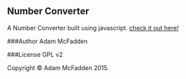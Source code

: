 ## Number Converter

A Number Converter built using javascript. <a href="http://mcfaddennumberconverter.bitballoon.com/">check it out here!</a>

###Author
Adam McFadden

###License
GPL v2

Copyright &copy; Adam McFadden 2015.
